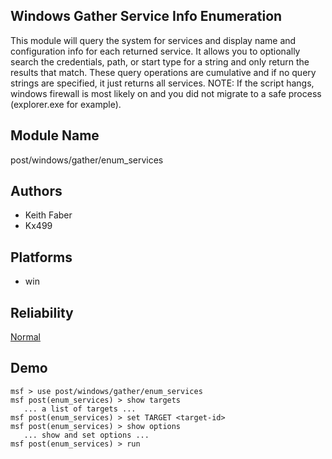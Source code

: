 ## Windows Gather Service Info Enumeration

This module will query the system for services and display 
name and configuration info for each returned service. It 
allows you to optionally search the credentials, path, or 
start type for a string and only return the results that 
match. These query operations are cumulative and if no query 
strings are specified, it just returns all services. NOTE: 
If the script hangs, windows firewall is most likely on and 
you did not migrate to a safe process (explorer.exe for 
example).


## Module Name
post/windows/gather/enum_services

## Authors
* Keith Faber
* Kx499





## Platforms
* win

## Reliability
[Normal](https://github.com/rapid7/metasploit-framework/wiki/Exploit-Ranking)

## Demo

```
msf > use post/windows/gather/enum_services
msf post(enum_services) > show targets
   ... a list of targets ...
msf post(enum_services) > set TARGET <target-id>
msf post(enum_services) > show options
   ... show and set options ...
msf post(enum_services) > run
```
    
    